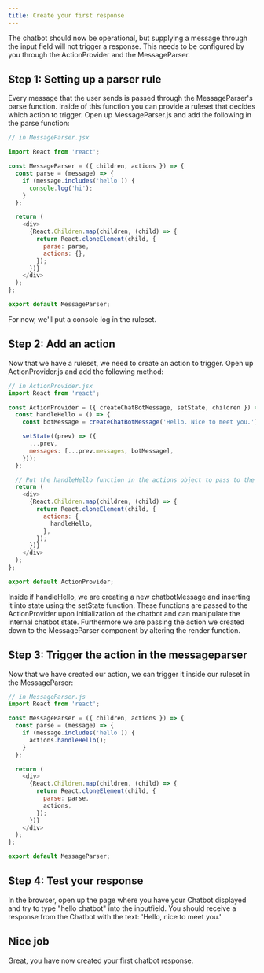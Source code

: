 ```yaml
---
title: Create your first response
---
```


<!-- @format -->

The chatbot should now be operational, but supplying a message through the input field will not
trigger a response. This needs to be configured by you through the ActionProvider and the MessageParser.

## Step 1: Setting up a parser rule

Every message that the user sends is passed through the MessageParser's parse function. Inside of this function you can provide a ruleset that decides which action to trigger. Open up MessageParser.js and add the following in the parse function:

```js
// in MessageParser.jsx

import React from 'react';

const MessageParser = ({ children, actions }) => {
  const parse = (message) => {
    if (message.includes('hello')) {
      console.log('hi');
    }
  };

  return (
    <div>
      {React.Children.map(children, (child) => {
        return React.cloneElement(child, {
          parse: parse,
          actions: {},
        });
      })}
    </div>
  );
};

export default MessageParser;
```

For now, we'll put a console log in the ruleset.

## Step 2: Add an action

Now that we have a ruleset, we need to create an action to trigger. Open up ActionProvider.js and add the following method:

```js
// in ActionProvider.jsx
import React from 'react';

const ActionProvider = ({ createChatBotMessage, setState, children }) => {
  const handleHello = () => {
    const botMessage = createChatBotMessage('Hello. Nice to meet you.');

    setState((prev) => ({
      ...prev,
      messages: [...prev.messages, botMessage],
    }));
  };

  // Put the handleHello function in the actions object to pass to the MessageParser
  return (
    <div>
      {React.Children.map(children, (child) => {
        return React.cloneElement(child, {
          actions: {
            handleHello,
          },
        });
      })}
    </div>
  );
};

export default ActionProvider;
```

Inside if handleHello, we are creating a new chatbotMessage and inserting it into state using the setState function. These functions are passed to the ActionProvider upon initialization of the chatbot and can manipulate the internal chatbot state. Furthermore we are passing the action we created down to the MessageParser component by altering the render function.

## Step 3: Trigger the action in the messageparser

Now that we have created our action, we can trigger it inside our ruleset in the MessageParser:

```js
// in MessageParser.js
import React from 'react';

const MessageParser = ({ children, actions }) => {
  const parse = (message) => {
    if (message.includes('hello')) {
      actions.handleHello();
    }
  };

  return (
    <div>
      {React.Children.map(children, (child) => {
        return React.cloneElement(child, {
          parse: parse,
          actions,
        });
      })}
    </div>
  );
};

export default MessageParser;
```

## Step 4: Test your response

In the browser, open up the page where you have your Chatbot displayed and try to type "hello chatbot" into the inputfield. You should receive a response from the Chatbot with the text: 'Hello, nice to meet you.'

## Nice job

Great, you have now created your first chatbot response.
